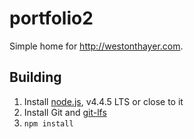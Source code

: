# portfolio2

Simple home for http://westonthayer.com.

## Building

1. Install [node.js](https://nodejs.org/en/), v4.4.5 LTS or close to it
2. Install Git and [git-lfs](https://git-lfs.github.com/)
3. `npm install`
